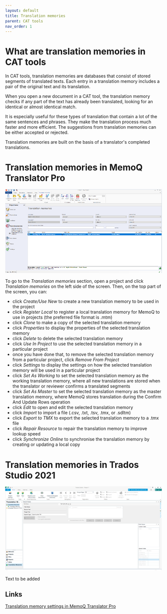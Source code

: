 ```yaml
---
layout: default
title: Translation memories
parent: CAT tools
nav_order: 1
---
```


# **What are translation memories in CAT tools**

In CAT tools, translation memories are databases that consist of stored segments of translated texts. Each entry in a translation memory includes a pair of the original text and its translation.

When you open a new document in a CAT tool, the translation memory checks if any part of the text has already been translated, looking for an identical or almost identical match.

It is especially useful for these types of translation that contain a lot of the same sentences and phrases. They make the translation process much faster and more efficient. The suggestions from translation memories can be either accepted or rejected.

Translation memories are built on the basis of a translator's completed translations.

# **Translation memories in MemoQ Translator Pro**

![](../../assets/images/Picture28.png)

To go to the *Translation memories* section, open a project and click *Translation memories* on the left side of the screen. Then, on the top part of the screen, you can:

- click *Create/Use New* to create a new translation memory to be used in the project 
- click *Register Local* to register a local translation memory for MemoQ to use in projects (the preferred file format is .mtm)
- click *Clone* to make a copy of the selected translation memory
- click *Properties* to display the properties of the selected translation memory
- click *Delete* to delete the selected translation memory
- click *Use In Project* to use the selected translation memory in a particular project
- once you have done that, to remove the selected translation memory from a particular project, click *Remove From Project*
- click *Settings* to display the settings on how the selected translation memory will be used in a particular project
- click *Set As Working* to set the selected translation memory as the working translation memory, where all new translations are stored when the translator or reviewer confirms a translated segments
- click *Set As Master* to set the selected translation memory as the master translation memory, where MemoQ stores translation during the Confirm And Update Rows operation
- click *Edit* to open and edit the selected translation memory
- click *Import* to import a file (.csv, .txt, .tsv, .tmx, or .sdltm)
- click *Export to TMX* to export the selected translation memory to a .tmx file
- click *Repair Resource* to repair the translation memory to improve lookup speed
- click *Synchronize Online* to synchronise the translation memory by creating or updating a local copy


# **Translation memories in Trados Studio 2021**

![](../../assets/images/Picture23.png)

Text to be added

## **Links**

[Translation memory settings in MemoQ Translator Pro](https://docs.memoq.com/current/en/Things/things-tm-settings.html)
